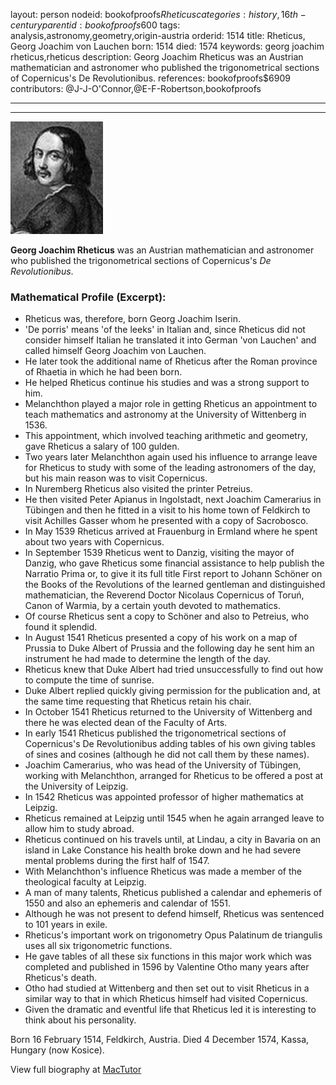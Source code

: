 layout: person
nodeid: bookofproofs$Rheticus
categories: history,16th-century
parentid: bookofproofs$600
tags: analysis,astronomy,geometry,origin-austria
orderid: 1514
title: Rheticus, Georg Joachim von Lauchen
born: 1514
died: 1574
keywords: georg joachim rheticus,rheticus
description: Georg Joachim Rheticus was an Austrian mathematician and astronomer who published the trigonometrical sections of Copernicus's De Revolutionibus.
references: bookofproofs$6909
contributors: @J-J-O'Connor,@E-F-Robertson,bookofproofs

---



---

![Rheticus.jpg](https://github.com/bookofproofs/bookofproofs.github.io/blob/main/_sources/_assets/images/portraits/Rheticus.jpg?raw=true)

**Georg Joachim Rheticus** was an Austrian mathematician and astronomer who published the trigonometrical sections of Copernicus's _De Revolutionibus_.

### Mathematical Profile (Excerpt):
* Rheticus was, therefore, born Georg Joachim Iserin.
* 'De porris' means 'of the leeks' in Italian and, since Rheticus did not consider himself Italian he translated it into German 'von Lauchen' and called himself Georg Joachim von Lauchen.
* He later took the additional name of Rheticus after the Roman province of Rhaetia in which he had been born.
* He helped Rheticus continue his studies and was a strong support to him.
* Melanchthon played a major role in getting Rheticus an appointment to teach mathematics and astronomy at the University of Wittenberg in 1536.
* This appointment, which involved teaching arithmetic and geometry, gave Rheticus a salary of 100 gulden.
* Two years later Melanchthon again used his influence to arrange leave for Rheticus to study with some of the leading astronomers of the day, but his main reason was to visit Copernicus.
* In Nuremberg Rheticus also visited the printer Petreius.
* He then visited Peter Apianus in Ingolstadt, next Joachim Camerarius in Tübingen and then he fitted in a visit to his home town of Feldkirch to visit Achilles Gasser whom he presented with a copy of Sacrobosco.
* In May 1539 Rheticus arrived at Frauenburg in Ermland where he spent about two years with Copernicus.
* In September 1539 Rheticus went to Danzig, visiting the mayor of Danzig, who gave Rheticus some financial assistance to help publish the Narratio Prima or, to give it its full title First report to Johann Schöner on the Books of the Revolutions of the learned gentleman and distinguished mathematician, the Reverend Doctor Nicolaus Copernicus of Toruń, Canon of Warmia, by a certain youth devoted to mathematics.
* Of course Rheticus sent a copy to Schöner and also to Petreius, who found it splendid.
* In August 1541 Rheticus presented a copy of his work on a map of Prussia to Duke Albert of Prussia and the following day he sent him an instrument he had made to determine the length of the day.
* Rheticus knew that Duke Albert had tried unsuccessfully to find out how to compute the time of sunrise.
* Duke Albert replied quickly giving permission for the publication and, at the same time requesting that Rheticus retain his chair.
* In October 1541 Rheticus returned to the University of Wittenberg and there he was elected dean of the Faculty of Arts.
* In early 1541 Rheticus published the trigonometrical sections of Copernicus's De Revolutionibus adding tables of his own giving tables of sines and cosines (although he did not call them by these names).
* Joachim Camerarius, who was head of the University of Tübingen, working with Melanchthon, arranged for Rheticus to be offered a post at the University of Leipzig.
* In 1542 Rheticus was appointed professor of higher mathematics at Leipzig.
* Rheticus remained at Leipzig until 1545 when he again arranged leave to allow him to study abroad.
* Rheticus continued on his travels until, at Lindau, a city in Bavaria on an island in Lake Constance his health broke down and he had severe mental problems during the first half of 1547.
* With Melanchthon's influence Rheticus was made a member of the theological faculty at Leipzig.
* A man of many talents, Rheticus published a calendar and ephemeris of 1550 and also an ephemeris and calendar of 1551.
* Although he was not present to defend himself, Rheticus was sentenced to 101 years in exile.
* Rheticus's important work on trigonometry Opus Palatinum de triangulis uses all six trigonometric functions.
* He gave tables of all these six functions in this major work which was completed and published in 1596 by Valentine Otho many years after Rheticus's death.
* Otho had studied at Wittenberg and then set out to visit Rheticus in a similar way to that in which Rheticus himself had visited Copernicus.
* Given the dramatic and eventful life that Rheticus led it is interesting to think about his personality.

Born 16 February 1514, Feldkirch, Austria. Died 4 December 1574, Kassa, Hungary (now Kosice).

View full biography at [MacTutor](https://mathshistory.st-andrews.ac.uk/Biographies/Rheticus/)
